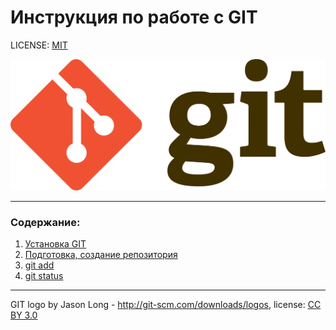 # Инструкция по работе с GIT

LICENSE: [MIT](./license.md)

![git-logo](./assets/Git-logo.png)


----
### Содержание:
  1. [Установка GIT](./install.md)
  2. [Подготовка, создание репозитория](./create_repozit.md)
  3. [git add](./add.md)
  4. [git status](./git_status.md)



----

GIT logo by Jason Long - http://git-scm.com/downloads/logos, license: [CC BY 3.0](https://creativecommons.org/licenses/by/3.0/)